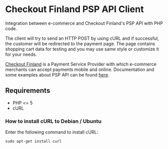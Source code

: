 # Checkout Finland PSP API Client

Integration between e-commerce and Checkout Finland's PSP API with PHP code.

The client will try to send an HTTP POST by using cURL and if successful, the customer will be redirected to the payment page. The page contains shopping cart data for testing and you may use same style or customize it for your needs.

[Checkout Finland](https://www.checkout.fi/) is a Payment Service Provider with which e-commerce merchants can accept payments mobile and online. Documentation and some examples about PSP API can be found [here](https://checkoutfinland.github.io/psp-api/#/).

## Requirements

- PHP <= 5
- cURL

### How to install cURL to Debian / Ubuntu

Enter the following command to install cURL:
```Shell
sudo apt-get install curl
```
